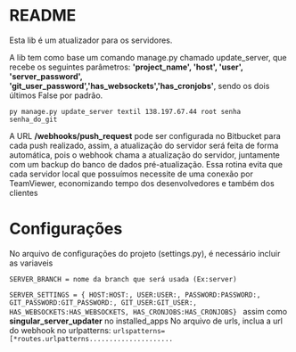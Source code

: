 # README #

Esta lib é um atualizador para os servidores.

A lib tem como base um comando manage.py chamado update_server, que recebe os seguintes parâmetros:
**'project_name', 'host', 'user', 'server_password', 'git_user_password','has_websockets','has_cronjobs'**, sendo os
dois últimos False por padrão.

`py manage.py update_server textil 138.197.67.44 root senha senha_do_git`

A URL **/webhooks/push_request** pode ser configurada no Bitbucket para cada push realizado, assim, a atualização do
servidor será feita de forma automática, pois o webhook chama a atualização do servidor, juntamente com um backup do
banco de dados pré-atualização. Essa rotina evita que cada servidor local que possuímos necessite de uma conexão por
TeamViewer, economizando tempo dos desenvolvedores e também dos clientes

# Configurações

No arquivo de configurações do projeto (settings.py), é necessário incluir as variaveis

`
SERVER_BRANCH = nome da branch que será usada (Ex:server)
`

`SERVER_SETTINGS = { HOST:HOST:, USER:USER:, PASSWORD:PASSWORD:, GIT_PASSWORD:GIT_PASSWORD:, GIT_USER:GIT_USER:, HAS_WEBSOCKETS:HAS_WEBSOCKETS, HAS_CRONJOBS:HAS_CRONJOBS}
`
assim como **singular_server_updater** no installed_apps
No arquivo de urls, inclua a url do webhook no urlpatterns:
`urlspatterns=[*routes.urlpatterns.....................
`
